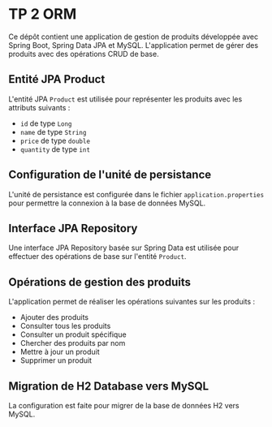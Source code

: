 # TP 2 ORM
Ce dépôt contient une application de gestion de produits développée avec Spring Boot, Spring Data JPA et MySQL. L'application permet de gérer des produits avec des opérations CRUD de base.

## Entité JPA Product

L'entité JPA `Product` est utilisée pour représenter les produits avec les attributs suivants :
- `id` de type `Long`
- `name` de type `String`
- `price` de type `double`
- `quantity` de type `int`

## Configuration de l'unité de persistance

L'unité de persistance est configurée dans le fichier `application.properties` pour permettre la connexion à la base de données MySQL.

## Interface JPA Repository

Une interface JPA Repository basée sur Spring Data est utilisée pour effectuer des opérations de base sur l'entité `Product`.

## Opérations de gestion des produits

L'application permet de réaliser les opérations suivantes sur les produits :
- Ajouter des produits
- Consulter tous les produits
- Consulter un produit spécifique
- Chercher des produits par nom
- Mettre à jour un produit
- Supprimer un produit

## Migration de H2 Database vers MySQL

La configuration est faite pour migrer de la base de données H2 vers MySQL.

